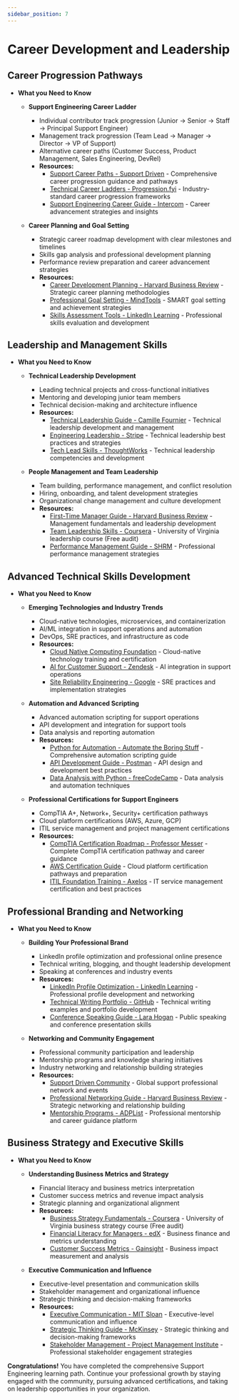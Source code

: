 ```yaml
---
sidebar_position: 7
---
```


# Career Development and Leadership

## Career Progression Pathways
- **What you Need to Know**
  - **Support Engineering Career Ladder**
    - Individual contributor track progression (Junior → Senior → Staff → Principal Support Engineer)
    - Management track progression (Team Lead → Manager → Director → VP of Support)
    - Alternative career paths (Customer Success, Product Management, Sales Engineering, DevRel)
    - **Resources:**
      - [Support Career Paths - Support Driven](https://supportdriven.com/resources/career-paths/) - Comprehensive career progression guidance and pathways
      - [Technical Career Ladders - Progression.fyi](https://www.progression.fyi/) - Industry-standard career progression frameworks
      - [Support Engineering Career Guide - Intercom](https://www.intercom.com/blog/support-engineering-career/) - Career advancement strategies and insights

  - **Career Planning and Goal Setting**
    - Strategic career roadmap development with clear milestones and timelines
    - Skills gap analysis and professional development planning
    - Performance review preparation and career advancement strategies
    - **Resources:**
      - [Career Development Planning - Harvard Business Review](https://hbr.org/2017/01/how-to-build-your-career-development-plan) - Strategic career planning methodologies
      - [Professional Goal Setting - MindTools](https://www.mindtools.com/pages/article/newHTE_90.htm) - SMART goal setting and achievement strategies
      - [Skills Assessment Tools - LinkedIn Learning](https://www.linkedin.com/learning/topics/career-development) - Professional skills evaluation and development

## Leadership and Management Skills
- **What you Need to Know**
  - **Technical Leadership Development**
    - Leading technical projects and cross-functional initiatives
    - Mentoring and developing junior team members
    - Technical decision-making and architecture influence
    - **Resources:**
      - [Technical Leadership Guide - Camille Fournier](https://www.oreilly.com/library/view/the-managers-path/9781491973882/) - Technical leadership development and management
      - [Engineering Leadership - Stripe](https://stripe.com/blog/engineering-leadership) - Technical leadership best practices and strategies
      - [Tech Lead Skills - ThoughtWorks](https://www.thoughtworks.com/insights/articles/tech-lead-skills) - Technical leadership competencies and development

  - **People Management and Team Leadership**
    - Team building, performance management, and conflict resolution
    - Hiring, onboarding, and talent development strategies
    - Organizational change management and culture development
    - **Resources:**
      - [First-Time Manager Guide - Harvard Business Review](https://hbr.org/2017/07/how-to-be-a-good-boss-in-a-bad-economy) - Management fundamentals and leadership development
      - [Team Leadership Skills - Coursera](https://www.coursera.org/learn/leadership-skills) - University of Virginia leadership course (Free audit)
      - [Performance Management Guide - SHRM](https://www.shrm.org/resourcesandtools/tools-and-samples/toolkits/pages/performancemanagement.aspx) - Professional performance management strategies

## Advanced Technical Skills Development
- **What you Need to Know**
  - **Emerging Technologies and Industry Trends**
    - Cloud-native technologies, microservices, and containerization
    - AI/ML integration in support operations and automation
    - DevOps, SRE practices, and infrastructure as code
    - **Resources:**
      - [Cloud Native Computing Foundation](https://www.cncf.io/certification/training/) - Cloud-native technology training and certification
      - [AI for Customer Support - Zendesk](https://www.zendesk.com/blog/ai-customer-service/) - AI integration in support operations
      - [Site Reliability Engineering - Google](https://sre.google/books/) - SRE practices and implementation strategies

  - **Automation and Advanced Scripting**
    - Advanced automation scripting for support operations
    - API development and integration for support tools
    - Data analysis and reporting automation
    - **Resources:**
      - [Python for Automation - Automate the Boring Stuff](https://automatetheboringstuff.com/) - Comprehensive automation scripting guide
      - [API Development Guide - Postman](https://learning.postman.com/docs/designing-and-developing-your-api/) - API design and development best practices
      - [Data Analysis with Python - freeCodeCamp](https://www.freecodecamp.org/learn/data-analysis-with-python/) - Data analysis and automation techniques

  - **Professional Certifications for Support Engineers**
    - CompTIA A+, Network+, Security+ certification pathways
    - Cloud platform certifications (AWS, Azure, GCP)
    - ITIL service management and project management certifications
    - **Resources:**
      - [CompTIA Certification Roadmap - Professor Messer](https://www.professormesser.com/comptia-career-roadmap/) - Complete CompTIA certification pathway and career guidance
      - [AWS Certification Guide](https://aws.amazon.com/certification/) - Cloud platform certification pathways and preparation
      - [ITIL Foundation Training - Axelos](https://www.axelos.com/certifications/itil-service-management) - IT service management certification and best practices

## Professional Branding and Networking
- **What you Need to Know**
  - **Building Your Professional Brand**
    - LinkedIn profile optimization and professional online presence
    - Technical writing, blogging, and thought leadership development
    - Speaking at conferences and industry events
    - **Resources:**
      - [LinkedIn Profile Optimization - LinkedIn Learning](https://www.linkedin.com/learning/topics/linkedin) - Professional profile development and networking
      - [Technical Writing Portfolio - GitHub](https://github.com/topics/technical-writing) - Technical writing examples and portfolio development
      - [Conference Speaking Guide - Lara Hogan](https://larahogan.me/speaking/) - Public speaking and conference presentation skills

  - **Networking and Community Engagement**
    - Professional community participation and leadership
    - Mentorship programs and knowledge sharing initiatives
    - Industry networking and relationship building strategies
    - **Resources:**
      - [Support Driven Community](https://supportdriven.com/) - Global support professional network and events
      - [Professional Networking Guide - Harvard Business Review](https://hbr.org/2016/05/learn-to-love-networking) - Strategic networking and relationship building
      - [Mentorship Programs - ADPList](https://adplist.org/) - Professional mentorship and career guidance platform

## Business Strategy and Executive Skills
- **What you Need to Know**
  - **Understanding Business Metrics and Strategy**
    - Financial literacy and business metrics interpretation
    - Customer success metrics and revenue impact analysis
    - Strategic planning and organizational alignment
    - **Resources:**
      - [Business Strategy Fundamentals - Coursera](https://www.coursera.org/learn/business-strategy) - University of Virginia business strategy course (Free audit)
      - [Financial Literacy for Managers - edX](https://www.edx.org/learn/finance/university-of-pennsylvania-introduction-to-finance-and-accounting) - Business finance and metrics understanding
      - [Customer Success Metrics - Gainsight](https://www.gainsight.com/guides/customer-success-metrics/) - Business impact measurement and analysis

  - **Executive Communication and Influence**
    - Executive-level presentation and communication skills
    - Stakeholder management and organizational influence
    - Strategic thinking and decision-making frameworks
    - **Resources:**
      - [Executive Communication - MIT Sloan](https://executive.mit.edu/course/strategic-communication/) - Executive-level communication and influence
      - [Strategic Thinking Guide - McKinsey](https://www.mckinsey.com/business-functions/strategy-and-corporate-finance/our-insights) - Strategic thinking and decision-making frameworks
      - [Stakeholder Management - Project Management Institute](https://www.pmi.org/learning/library/stakeholder-management-plan-6090) - Professional stakeholder engagement strategies

**Congratulations!** You have completed the comprehensive Support Engineering learning path. Continue your professional growth by staying engaged with the community, pursuing advanced certifications, and taking on leadership opportunities in your organization.